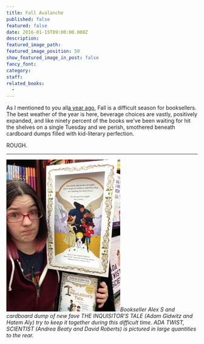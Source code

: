 ```yaml
---
title: Fall Avalanche
published: false
featured: false
date: 2016-01-15T09:00:00.000Z
description:
featured_image_path:
featured_image_position: 50
show_featured_image_in_post: false
fancy_font:
category:
staff:
related_books:
  -
---
```



As I mentioned to you all[a year ago](http://www.brooklinebooksmith.com/kidsmith/2015/08/31/the-fall-is-falling/), Fall is a difficult season for booksellers. The best weather of the year is here, beverage choices are vastly, positively expanded, and like ninety percent of the books we've been waiting for hit the shelves on a single Tuesday and we perish, smothered beneath cardboard dumps filled with kid-literary perfection.

ROUGH.

_____________________________________________

![](/uploads/versions/img-4376---x----300-400x---.jpg)*Bookseller Alex S and cardboard dump of new fave THE INQUISITOR'S TALE (Adam Gidwitz and Hatem Aly) try to keep it together during this difficult time. ADA TWIST, SCIENTIST (Andrea Beaty and David Roberts) is pictured in large quantities to the rear.*